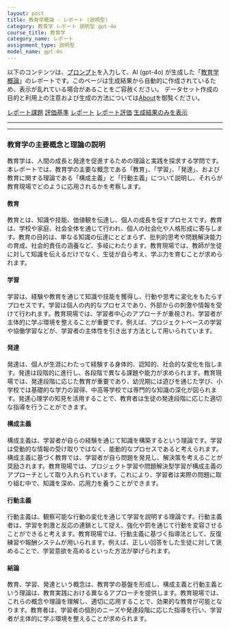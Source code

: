 ```yaml
---
layout: post
title: 教育学概論 - レポート (説明型)
category: 教育学 レポート 説明型 gpt-4o
course_title: 教育学
category_name: レポート
assignment_type: 説明型
model_name: gpt-4o
---
```


以下のコンテンツは、[プロンプト](http://127.0.0.1:8000/generated/教育学/gpt-4o/prompt_レポート-説明型.md)を入力して、AI (gpt-4o) が生成した「[教育学概論](/contents/教育学/)」のレポートです。このページは生成結果から自動的に作成されているため、表示が乱れている場合があることをご容赦ください。
データセット作成の目的と利用上の注意および生成の方法については[About](/About)を御覧ください。

[レポート課題](../レポート課題-説明型)
[評価基準](../評価基準-説明型)
[レポート](../レポート-説明型)
[レポート評価](../レポート評価-説明型)
[生成結果のみを表示](http://127.0.0.1:8000/generated/教育学/gpt-4o/レポート-説明型.md)
  

***
***
  
### 教育学の主要概念と理論の説明

教育学は、人間の成長と発達を促進するための理論と実践を探求する学問です。本レポートでは、教育学の主要な概念である「教育」、「学習」、「発達」、および教育に関する理論である「構成主義」と「行動主義」について説明し、それらが教育現場でどのように応用されるかを考察します。

#### 教育

教育とは、知識や技能、価値観を伝達し、個人の成長を促すプロセスです。教育は、学校や家庭、社会全体を通じて行われ、個人の社会化や人格形成に寄与します。教育の目的は、単なる知識の伝達にとどまらず、批判的思考や問題解決能力の育成、社会的責任の涵養など、多岐にわたります。教育現場では、教師が生徒に対して知識を伝えるだけでなく、生徒が自ら考え、学ぶ力を育むことが求められます。

#### 学習

学習は、経験や教育を通じて知識や技能を獲得し、行動や思考に変化をもたらすプロセスです。学習は個人の内的なプロセスであり、外部からの刺激や情報を受けて行われます。教育現場では、学習者中心のアプローチが重視され、学習者が主体的に学ぶ環境を整えることが重要です。例えば、プロジェクトベースの学習や協働学習などが、学習者の主体性を引き出す方法として用いられています。

#### 発達

発達は、個人が生涯にわたって経験する身体的、認知的、社会的な変化を指します。発達は段階的に進行し、各段階で異なる課題や能力が求められます。教育現場では、発達段階に応じた教育が重要であり、幼児期には遊びを通じた学び、小学校では基礎的な学力の習得、中高等学校では専門的な知識の深化が図られます。発達心理学の知見を活用することで、教育者は生徒の発達段階に応じた適切な指導を行うことができます。

#### 構成主義

構成主義は、学習者が自らの経験を通じて知識を構築するという理論です。学習は受動的な情報の受け取りではなく、能動的なプロセスであると考えられます。構成主義に基づく教育では、学習者が自ら問題を発見し、解決策を考えることが奨励されます。教育現場では、プロジェクト学習や問題解決型学習が構成主義のアプローチとして取り入れられています。これにより、学習者は実際の問題に取り組む中で、知識を深め、応用力を養うことができます。

#### 行動主義

行動主義は、観察可能な行動の変化を通じて学習を説明する理論です。行動主義者は、学習を刺激と反応の連鎖として捉え、強化や罰を通じて行動を変容させることができると考えます。教育現場では、行動主義に基づく指導法として、反復練習や報酬システムが用いられます。例えば、正しい回答をした生徒に対して褒めることで、学習意欲を高めるといった方法が挙げられます。

#### 結論

教育、学習、発達という概念は、教育学の基盤を形成し、構成主義と行動主義という理論は、教育実践における異なるアプローチを提供します。教育現場では、これらの概念や理論を理解し、適切に応用することで、効果的な教育が可能となります。教育者は、学習者の個別のニーズや発達段階に応じた指導を行い、学習者が主体的に学ぶ環境を整えることが求められます。
